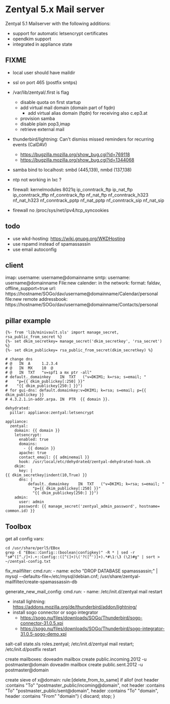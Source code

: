 # Zentyal 5.x Mail server

Zentyal 5.1 Mailserver with the following additions:

+ support for automatic letsencrypt certificates
+ opendkim support
+ integrated in appliance state

## FIXME

+ local user should have maildir
+ ssl on port 465 (postfix smtps)
+ /var/lib/zentyal/.first is flag
  + disable quota on first startup
  + add virtual mail domain (domain part of fqdn)
    + add virtual alias domain (fqdn) for receiving also c.ep3.at 
  + provision samba
  + disable plain pop3,imap
  + retrieve external mail
+ thunderbird/lightning: Can't dismiss missed reminders for recurring events (CalDAV)
    + https://bugzilla.mozilla.org/show_bug.cgi?id=769118
    + https://bugzilla.mozilla.org/show_bug.cgi?id=1344068
     
+ samba bind to localhost: smbd (445,139), nmbd (137,138)
+ ntp not working in lxc ?
+ firewall: kernelmodules
    8021q ip_conntrack_ftp ip_nat_ftp ip_conntrack_tftp nf_conntrack_ftp 
    nf_nat_ftp nf_conntrack_h323 nf_nat_h323 nf_conntrack_pptp nf_nat_pptp 
    nf_conntrack_sip nf_nat_sip
+ firewall no /proc/sys/net/ipv4/tcp_syncookies

## todo
+ use wkd-hosting: https://wiki.gnupg.org/WKDHosting
+ use rspamd instead of spamassassin
+ use email autoconfig 

## client

imap: username: username@domainname
smtp: username: username@domainname
File:new calender: in the network: format: faldav, offline_support=true
url: https://hostname/SOGo/dav/username@domainname/Calendar/personal
file:new remote addressbook: https://hostname/SOGo/dav/username@domainname/Contacts/personal

## pillar example

```
{%- from 'lib/minivault.sls' import manage_secret, rsa_public_from_secret %}
{%- set dkim_secretkey= manage_secret('dkim_secretkey', 'rsa_secret') %}
{%- set dkim_publickey= rsa_public_from_secret(dkim_secretkey) %}

# change dns
# @   IN  A     1.2.3.4
# @   IN  MX    10  @
# @   IN  TXT   "v=spf1 a mx ptr -all"
# default._domainkey    IN  TXT   ("v=DKIM1; k=rsa; s=email; "
#    "p={{ dkim_publickey[:250] }}"
#    "{{ dkim_publickey[250:] }}")
# for gui-dns: default.domainkey:v=DKIM1; k=rsa; s=email; p={{ dkim_publickey }}
# 4.3.2.1.in-addr.arpa. IN  PTR  {{ domain }}.

dehydrated:
  pillar: appliance:zentyal:letsencrypt

appliance:
  zentyal:
    domain: {{ domain }}
    letsencrypt:
      enabled: true
      domains:
        - {{ domain }} 
      apache: true
      contact_email: {{ adminemail }}
      hook: /usr/local/etc/dehydrated/zentyal-dehydrated-hook.sh
    dkim:
      key: |
{{ dkim_secretkey|indent(10,True) }}
      dns: |
          default._domainkey    IN  TXT   ("v=DKIM1; k=rsa; s=email; "
            "p={{ dkim_publickey[:250] }}"
            "{{ dkim_publickey[250:] }}")
    admin:
      user: admin
      password: {{ manage_secret('zentyal_admin_password', hostname= common.id) }}
```

## Toolbox

get all config vars:
```
cd /usr/share/perl5/EBox
grep -E "EBox::Config::(boolean|configkey)" -R * | sed -r "s#^([^./]+).+::Config::([^(]+)\('?([^')]+).*#\1:\3 (\2)#g" | sort > ~/zentyal-config.txt
```

fix_mailfilter:
  cmd.run:
    - name: echo "DROP DATABASE spamassassin;" | mysql --defaults-file=/etc/mysql/debian.cnf; /usr/share/zentyal-mailfilter/create-spamassassin-db

generate_new_mail_config:
  cmd.run:
    - name: /etc/init.d/zentyal mail restart

+ install lightning: https://addons.mozilla.org/de/thunderbird/addon/lightning/
+ install sogo connector or sogo integrator
  + https://sogo.nu/files/downloads/SOGo/Thunderbird/sogo-connector-31.0.5.xpi
  + https://sogo.nu/files/downloads/SOGo/Thunderbird/sogo-integrator-31.0.5-sogo-demo.xpi

salt-call state.sls roles.zentyal; /etc/init.d/zentyal mail restart; /etc/init.d/postfix restart

create mailboxes:
  doveadm mailbox create public.incoming.2012 -u postmaster@domain
  doveadm mailbox create public.sent.2012 -u postmaster@domain

create sieve of x@domain:
  rule:[delete_from_to_same]
  if allof (not header :contains "To" "postmaster_public/incoming@domain", not header :contains "To" "postmaster_public/sent@domain", header :contains "To" "domain", header :contains "From" "domain")
  {
    discard;
    stop;
  }
